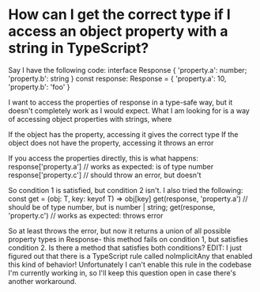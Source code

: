 
# How can I get the correct type if I access an object property with a string in TypeScript?

Say I have the following code:
interface Response { 'property.a': number; 'property.b': string }
const response: Response = {
  'property.a': 10,
  'property.b': 'foo'
}

I want to access the properties of response in a type-safe way, but it doesn't completely work as I would expect. What I am looking for is a way of accessing object properties with strings, where

If the object has the property, accessing it gives the correct type
If the object does not have the property, accessing it throws an error

If you access the properties directly, this is what happens:
response['property.a'] // works as expected: is of type number
response['property.c'] // should throw an error, but doesn't

So condition 1 is satisfied, but condition 2 isn't. I also tried the following:
const get = <T>(obj: T, key: keyof T) => obj[key]
get(response, 'property.a') // should be of type number, but is number | string;
get(response, 'property.c') // works as expected: throws error

So at least throws the error, but now it returns a union of all possible property types in Response- this method fails on condition 1, but satisfies condition 2.
Is there a method that satisfies both conditions?
EDIT:
I just figured out that there is a TypeScript rule called noImplicitAny that enabled this kind of behavior! Unfortunately I can't enable this rule in the codebase I'm currently working in, so I'll keep this question open in case there's another workaround.

        